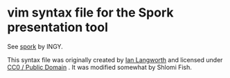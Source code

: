 # vim syntax file for the Spork presentation tool

See [spork](https://metacpan.org/release/Spork) by INGY.

This syntax file was originally created by
[Ian Langworth](https://github.com/statico/) and licensed under
[CC0 / Public Domain](https://en.wikipedia.org/wiki/Creative_Commons_license#Zero_/_public_domain) .
It was modified somewhat by Shlomi Fish.
